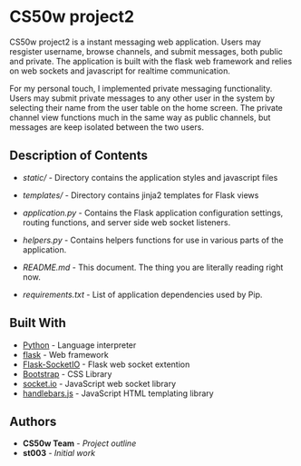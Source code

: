 # CS50w project2

CS50w project2 is a instant messaging web application. Users may resgister username, browse channels, and submit messages, both public and private. The application is built with the flask web framework and relies on web sockets and javascript for realtime communication.

For my personal touch, I implemented private messaging functionality. Users may submit private messages to any other user in the system by selecting their name from the user table on the home screen. The private channel view functions much in the same way as public channels, but messages are keep isolated between the two users.

## Description of Contents

* *static/* - Directory contains the application styles and javascript files
* *templates/* - Directory contains jinja2 templates for Flask views

* *application.py* - Contains the Flask application configuration settings, routing functions, and server side web socket listeners.
* *helpers.py* - Contains helpers functions for use in various parts of the application.
* *README.md* - This document. The thing you are literally reading right now.
* *requirements.txt* - List of application dependencies used by Pip.

## Built With

* [Python](https://www.python.org/) - Language interpreter
* [flask](http://flask.pocoo.org/) - Web framework
* [Flask-SocketIO](https://flask-socketio.readthedocs.io) - Flask web socket extention
* [Bootstrap](https://getbootstrap.com) - CSS Library
* [socket.io](https://socket.io/) - JavaScript web socket library
* [handlebars.js](https://handlebarsjs.com/) - JavaScript HTML templating library

## Authors

* **CS50w Team** - *Project outline*
* **st003** - *Initial work*